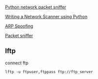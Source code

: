 [Python network packet sniffer](https://www.youtube.com/watch?v=WGJC5vT5YJo&list=PL6gx4Cwl9DGDdduy0IPDDHYnUx66Vc4ed)

[Writing a Network Scanner using Python](https://levelup.gitconnected.com/writing-a-network-scanner-using-python-a41273baf1e2)

[ARP Spoofing](https://levelup.gitconnected.com/man-in-the-middle-attack-part-1-arp-spoofing-6f5b174dec59)

[Packet sniffer](https://dev.to/dharmil18/man-in-the-middle-attack-mitm-part-2-packet-sniffer-1nch)

## lftp

connect ftp
```
lftp -u ftpuser,ftppass ftp://ftp_server
```

